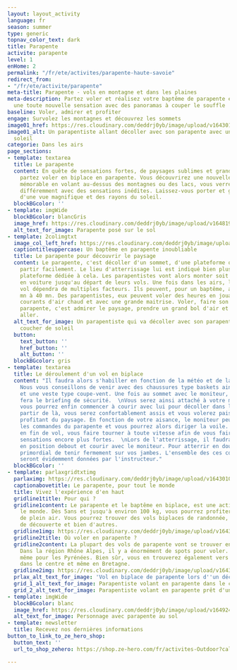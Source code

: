 ```yaml
---
layout: layout_activity
language: fr
season: summer
type: generic
topnav_color_text: dark
title: Parapente
activite: parapente
level: 1
enHome: 2
permalink: "/fr/ete/activites/parapente-haute-savoie"
redirect_from:
- "/fr/ete/activite/parapente"
meta-title: Parapente - vols en montagne et dans les plaines
meta-description: Partez voler et réalisez votre baptême de parapente en découvrant
  une toute nouvelle sensation avec des panoramas à couper le souffle
baseline: Voler, admirer et profiter
engage: Survolez les montagnes et découvrez les sommets
image01_href: https://res.cloudinary.com/deddrj0yb/image/upload/v1643010436/website/summer/juliette-g-bmBLu_oAEj8-unsplash_ozjgu4.jpg
image01_alt: Un parapentiste allant décoller avec son parapente avec un coucher de
  soleil
categorie: Dans les airs
page_sections:
- template: textarea
  title: Le parapente
  content: En quête de sensations fortes, de paysages sublimes et grands panoramas,
    partez voler en biplace en parapente. Vous découvrirez une nouvelle expérience
    mémorable en volant au-dessus des montagnes ou des lacs, vous verrez le paysage
    différemment avec des sensations inédites. Laissez-vous porter et guider en profitant
    d'une vue magnifique et des rayons du soleil.
  blockBGcolor: ''
- template: imgWide
  blockBGcolor: blancGris
  image_href: https://res.cloudinary.com/deddrj0yb/image/upload/v1648195885/website/assets/Recadr%C3%A9es/parapente.png
  alt_text_for_image: Parapente posé sur le sol
- template: 2colimgtxt
  image_col_left_href: https://res.cloudinary.com/deddrj0yb/image/upload/v1643010435/website/summer/juliette-g-jX61Kll0Q5g-unsplash_1_pjksgv.jpg
  captiontitleuppercase: Un baptême en parapente inoubliable
  title: Le parapente pour découvrir le paysage
  content: Le parapente, c'est décoller d'un sommet, d'une plateforme qui permet de
    partir facilement. Le lieu d'atterrissage lui est indiqué bien plus bas sur une
    plateforme dédiée à cela. Les parapentistes vont alors monter soit à pied, soit
    en voiture jusqu'au départ de leurs vols. Une fois dans les airs, le temps de
    vol dépendra de multiples facteurs. Ils peuvent, pour un baptême, aller de 10
    mn à 40 mn. Des parapentistes, eux peuvent voler des heures en jouant avec les
    courants d'air chaud et avec une grande maitrise. Voler, faire son baptême de
    parapente, c'est admirer le paysage, prendre un grand bol d'air et se laisser
    aller.
  alt_text_for_image: Un parapentiste qui va décoller avec son parapente lors d'un
    coucher de soleil
  button:
    text_button: ''
    href_button: ''
    alt_button: ''
  blockBGcolor: gris
- template: textarea
  title: Le déroulement d'un vol en biplace
  content: "Il faudra alors s'habiller en fonction de la météo et de la température.
    Nous vous conseillons de venir avec des chaussures type baskets ainsi qu'un pantalon
    et une veste type coupe-vent. Une fois au sommet avec le moniteur, celui-ci vous
    fera le briefing de sécurité.  \nVous serez ainsi attaché à votre moniteur et
    vous pourrez enfin commencer à courir avec lui pour décoller dans les airs. À
    partir de là, vous serez confortablement assis et vous volerez paisiblement en
    profitant du paysage. En fonction de votre aisance, le moniteur peut vous donner
    les commandes du parapente et vous pourrez alors diriger la voile. Il peut également
    en fin de vol, vous faire tourner à toute vitesse afin de vous faire vivre des
    sensations encore plus fortes.  \nLors de l'atterrissage, il faudra alors se mettre
    en position debout et courir avec le moniteur. Pour atterrir en douceur, il est
    primordial de tenir fermement sur vos jambes. L'ensemble des ces consignes vous
    seront évidemment données par l'instructeur."
  blockBGcolor: ''
- template: parlaxgridtxtimg
  parlaximg: https://res.cloudinary.com/deddrj0yb/image/upload/v1643010436/website/summer/pablo-heimplatz-R4679uf28lY-unsplash_ysyjkx.jpg
  captionabovetitle: Le parapente, pour tout le monde
  title: Vivez l'expérience d'en haut
  gridline1title: Pour qui ?
  gridline1content: Le parapente et le baptême en biplace, est une activité pour tout
    le monde. Dès 5ans et jusqu'à environ 100 kg, vous pourrez profiter de cette activité
    de plein air. Vous pourrez trouver des vols biplaces de randonnée, de sensation,
    de découverte et bien d'autres.
  gridline1img: https://res.cloudinary.com/deddrj0yb/image/upload/v1643010435/website/summer/franck-belin-NZHouAGfeds-unsplash_kapfoo.jpg
  gridline2title: Où voler en parapente ?
  gridline2content: La plupart des vols de parapente vont se trouver en montagne.
    Dans la région Rhône Alpes, il y a énormément de spots pour voler. Il en est de
    même pour les Pyrénées. Bien sûr, vous en trouverez également vers la Côte d'Azur,
    dans le centre et même en Bretagne.
  gridline2img: https://res.cloudinary.com/deddrj0yb/image/upload/v1643010436/website/summer/nicolas-lafargue-BgFhs1MIHXM-unsplash_axpexv.jpg
  prlax_alt_text_for_image: 'Vol en biplace de parapente lors d''un décollage en montagne '
  grid_1_alt_text_for_image: Parapentiste volant en parapente dans le ciel
  grid_2_alt_text_for_image: Parapentiste volant en parapente prêt d'une falaise
- template: imgWide
  blockBGcolor: blanc
  image_href: https://res.cloudinary.com/deddrj0yb/image/upload/v1649246849/website/assets/Personnages%20poses/Poses%20format%20large/Parapente_Pose.png
  alt_text_for_image: Personnage avec parapente au sol
- template: newsletter
  title: Recevez nos dernières informations
button_to_link_to_ze_hero_shop:
  button_text: ''
  url_to_shop_zehero: https://shop.ze-hero.com/fr/activites-Outdoor?calessonstype=all&catypegenderlistsummer=all&calessonsactivitytype=Parapente&start-date=

---
```

